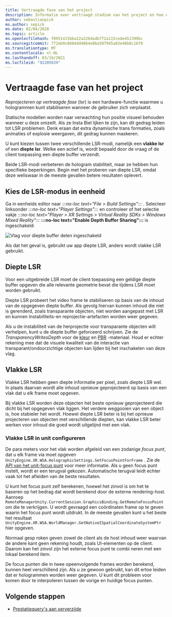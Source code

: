 ```yaml
---
title: Vertraagde fase van het project
description: Informatie over vertraagd stadium van het project en hoe u deze kunt gebruiken.
author: sebastianpick
ms.author: sepick
ms.date: 02/04/2020
ms.topic: article
ms.openlocfilehash: f0951415bba22a226dadb7f2a115cede451399bc
ms.sourcegitcommit: 772eb9c6684dd4864e0ba507945a83e48b8c16f0
ms.translationtype: MT
ms.contentlocale: nl-NL
ms.lasthandoff: 03/19/2021
ms.locfileid: "92205639"
---
```

# <a name="late-stage-reprojection"></a>Vertraagde fase van het project

*Reprojecteren op vertraagde fase* (lsr) is een hardware-functie waarmee u hologrammen kunt stabiliseren wanneer de gebruiker zich verplaatst.

Statische modellen worden naar verwachting hun positie visueel behouden wanneer u deze omzeilt. Als ze Insta Biel lijken te zijn, kan dit gedrag leiden tot LSR problemen. Denk eraan dat extra dynamische trans formaties, zoals animaties of explosie weergaven, dit gedrag kunnen maskeren.

U kunt kiezen tussen twee verschillende LSR-modi, namelijk een **vlakke lsr** of een **diepte lsr**. Welke een actief is, wordt bepaald door de vraag of de client toepassing een diepte buffer verzendt.

Beide LSR-modi verbeteren de hologram stabiliteit, maar ze hebben hun specifieke beperkingen. Begin met het proberen van diepte LSR, omdat deze weliswaar in de meeste gevallen betere resultaten oplevert.

## <a name="choose-lsr-mode-in-unity"></a>Kies de LSR-modus in eenheid

Ga in eenheids editor naar *:::no-loc text="File > Build Settings":::* . Selecteer linksonder *:::no-loc text="Player Settings":::* en controleer of het selectie vakje *:::no-loc text="Player > XR Settings > Virtual Reality SDKs > Windows Mixed Reality":::* **:::no-loc text="Enable Depth Buffer Sharing":::** is ingeschakeld:

![Vlag voor diepte buffer delen ingeschakeld](./media/unity-depth-buffer-sharing-enabled.png)

Als dat het geval is, gebruikt uw app diepte LSR, anders wordt vlakke LSR gebruikt.

## <a name="depth-lsr"></a>Diepte LSR

Voor een uitgebreide LSR moet de client toepassing een geldige diepte buffer opgeven die alle relevante geometrie bevat die tijdens LSR moet worden gebruikt.

Diepte LSR probeert het video frame te stabiliseren op basis van de inhoud van de opgegeven diepte buffer. Als gevolg hiervan kunnen inhoud die niet is gerenderd, zoals transparante objecten, niet worden aangepast met LSR en kunnen Instabiliteits-en reprojectie-artefacten worden weer gegeven. 

Als u de instabiliteit van de herprojectie voor transparante objecten wilt verhelpen, kunt u de diepte buffer geforceerd schrijven. Zie de *TransparencyWritesDepth* voor de [kleur](color-materials.md) en [PBR](pbr-materials.md) -materiaal. Houd er echter rekening mee dat de visuele kwaliteit van de interactie van transparant/ondoorzichtige objecten kan lijden bij het inschakelen van deze vlag.

## <a name="planar-lsr"></a>Vlakke LSR

Vlakke LSR hebben geen diepte informatie per pixel, zoals diepte LSR wel. In plaats daarvan wordt alle inhoud opnieuw geprojecteerd op basis van een vlak dat u elk frame moet opgeven.

Bij vlakke LSR worden deze objecten het beste opnieuw geprojecteerd die dicht bij het opgegeven vlak liggen. Het verdere weggooien van een object is, hoe stabieler het wordt. Hoewel diepte LSR beter is bij het opnieuw projecteren van objecten met verschillende diepten, kan vlakke LSR beter werken voor inhoud die goed wordt uitgelijnd met een vlak.

### <a name="configure-planar-lsr-in-unity"></a>Vlakke LSR in unit configureren

De para meters voor het vlak worden afgeleid van een zodanige *focus punt*, dat u elk frame via moet opgeven `UnityEngine.XR.WSA.HolographicSettings.SetFocusPointForFrame` . Zie de [API van het unit-focus punt](/windows/mixed-reality/focus-point-in-unity) voor meer informatie. Als u geen focus punt instelt, wordt er een terugval gekozen. Automatische terugval leidt echter vaak tot het afleiden van de beste resultaten.

U kunt het focus punt zelf berekenen, hoewel het zinvol is om het te baseren op het bedrag dat wordt berekend door de externe rendering-host. Aanroep `RemoteManagerUnity.CurrentSession.GraphicsBinding.GetRemoteFocusPoint` om die te verkrijgen. U wordt gevraagd een coördinaten frame op te geven waarin het focus punt wordt uitdrukt. In de meeste gevallen kunt u het beste het resultaat `UnityEngine.XR.WSA.WorldManager.GetNativeISpatialCoordinateSystemPtr` hier opgeven.

Normaal gesp roken geven zowel de client als de host inhoud weer waarvan de andere kant geen rekening houdt, zoals UI-elementen op de client. Daarom kan het zinvol zijn het externe focus punt te combi neren met een lokaal berekend item.

De focus punten die in twee opeenvolgende frames worden berekend, kunnen heel verschillend zijn. Als u ze gewoon gebruikt, kan dit ertoe leiden dat er hologrammen worden weer gegeven. U kunt dit probleem voor komen door te interpoleren tussen de vorige en huidige focus punten.

## <a name="next-steps"></a>Volgende stappen

* [Prestatiequery's aan serverzijde](performance-queries.md)